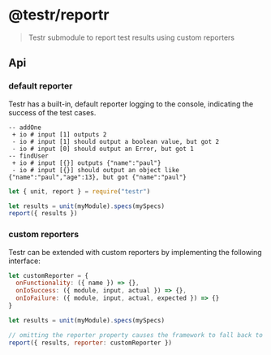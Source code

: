 # @testr/reportr

> Testr submodule to report test results using custom reporters

## Api

### default reporter

Testr has a built-in, default reporter logging to the console, indicating the success of the test cases.

```
-- addOne
 + io # input [1] outputs 2
 - io # input [1] should output a boolean value, but got 2
 - io # input [0] should output an Error, but got 1
-- findUser
 + io # input [{}] outputs {"name":"paul"}
 - io # input [{}] should output an object like {"name":"paul","age":13}, but got {"name":"paul"}
```

```javascript
let { unit, report } = require("testr")

let results = unit(myModule).specs(mySpecs)
report({ results })
```

### custom reporters

Testr can be extended with custom reporters by implementing the following interface:

```javascript
let customReporter = {
  onFunctionality: ({ name }) => {},
  onIoSuccess: ({ module, input, actual }) => {},
  onIoFailure: ({ module, input, actual, expected }) => {}
}

let results = unit(myModule).specs(mySpecs)

// omitting the reporter property causes the framework to fall back to the default console reporter
report({ results, reporter: customReporter })
```
